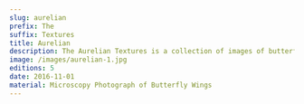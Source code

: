 ```yaml
---
slug: aurelian
prefix: The
suffix: Textures
title: Aurelian
description: The Aurelian Textures is a collection of images of butterfly wings captured through a microscopic lens.
image: /images/aurelian-1.jpg
editions: 5
date: 2016-11-01
material: Microscopy Photograph of Butterfly Wings
---
```

